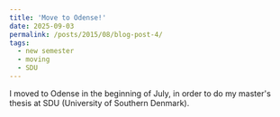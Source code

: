 ```yaml
---
title: 'Move to Odense!'
date: 2025-09-03
permalink: /posts/2015/08/blog-post-4/
tags:
  - new semester
  - moving
  - SDU
---
```


I moved to Odense in the beginning of July, in order to do my master's thesis at SDU (University of Southern Denmark).

